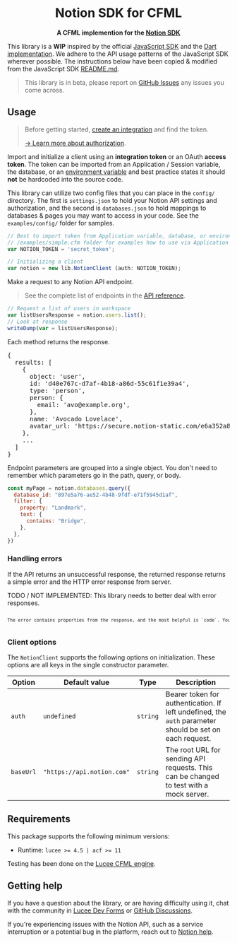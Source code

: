 <!-- markdownlint-disable -->
<div align="center">
    <h1>Notion SDK for CFML</h1>
    <p>
        <b>A CFML implemention for the <a href="https://developers.notion.com">Notion SDK</a></b>
    </p>
</div>
<!-- markdownlint-enable -->

This library is a **WIP** inspired by the official [JavaScript SDK](https://github.com/makenotion/notion-sdk-js) and the [Dart implementation](https://github.com/jpinz/notion_dart_api). We adhere to the API usage patterns of the JavaScript SDK wherever possible. The instructions below have been copied & modified from the JavaScript SDK [README.md](https://github.com/makenotion/notion-sdk-js/blob/main/README.md).

> This library is in beta, please report on
> [GitHub Issues](https://github.com/psarin/cfml-notion-sdk/issues) any issues
> you come across.

<!-- markdownlint-disable -->
## Usage

> Before getting started, [create an integration](https://www.notion.com/my-integrations) and find the token.
>
> [→ Learn more about authorization](https://developers.notion.com/docs/authorization).

Import and initialize a client using an **integration token** or an OAuth **access token**. The token can be imported from an Application / Session variable, the database, or an [environment variable](https://docs.lucee.org/guides/Various/system-properties.html) and best practice states it should **not** be hardcoded into the source code.

This library can utilize two config files that you can place in the `config/` directory. The first is `settings.json` to hold your Notion API settings and authorization, and the second is `databases.json` to hold mappings to databases & pages you may want to access in  your code. See the `examples/config/` folder for samples.

```js
// Best to import token from Application variable, database, or environment variable
// /examples/simple.cfm folder for examples how to use via Application variable.
var NOTION_TOKEN = 'secret_token'; 

// Initializing a client
var notion = new lib.NotionClient (auth: NOTION_TOKEN);
```

Make a request to any Notion API endpoint.

> See the complete list of endpoints in the [API reference](https://developers.notion.com/reference).

```js
// Request a list of users in workspace
var listUsersResponse = notion.users.list();
// Look at response
writeDump(var = listUsersResponse);
```

Each method returns the response.

<pre>
{
  results: [
    {
      object: 'user',
      id: 'd40e767c-d7af-4b18-a86d-55c61f1e39a4',
      type: 'person',
      person: {
        email: 'avo@example.org',
      },
      name: 'Avocado Lovelace',
      avatar_url: 'https://secure.notion-static.com/e6a352a8-8381-44d0-a1dc-9ed80e62b53d.jpg',
    },
    ...
  ]
}
</pre>

Endpoint parameters are grouped into a single object. You don't need to remember which parameters go in the path, query, or body.

```js
const myPage = notion.databases.query({
  database_id: "897e5a76-ae52-4b48-9fdf-e71f5945d1af",
  filter: {
    property: "Landmark",
    text: {
      contains: "Bridge",
    },
  },
})
```

### Handling errors

If the API returns an unsuccessful response, the returned response returns a simple error and the HTTP error response from server.

TODO / NOT IMPLEMENTED: This library needs to better deal with error responses.

<pre style="font-size:10px;"> 
The error contains properties from the response, and the most helpful is `code`. You can compare `code` to the values in the `APIErrorCode` object to avoid misspelling error codes.

</pre>

### Client options

The `NotionClient` supports the following options on initialization. These options are all keys in the single constructor parameter.

| Option      | Default value              | Type         | Description                                                                                                                                                  |
| ----------- | -------------------------- | ------------ | ------------------------------------------------------------------------------------------------------------------------------------------------------------ |
| `auth`      | `undefined`                | `string`     | Bearer token for authentication. If left undefined, the `auth` parameter should be set on each request.                                                      |                                                                       |
| `baseUrl`   | `"https://api.notion.com"` | `string`     | The root URL for sending API requests. This can be changed to test with a mock server.                                                                       |

## Requirements

This package supports the following minimum versions:

- Runtime: `lucee >= 4.5 | acf >= 11`

Testing has been done on the [Lucee CFML engine](https://lucee.org).
## Getting help

If you have a question about the library, or are having difficulty using it, chat with the community in [Lucee Dev Forms](https://dev.lucee.org) or [GitHub Discussions](https://github.com/psarin/cfml-notion-sdk/discussions).

If you're experiencing issues with the Notion API, such as a service interruption or a potential bug in the platform, reach out to [Notion help](https://www.notion.com/Help-Support-e040febf70a94950b8620e6f00005004?target=intercom).